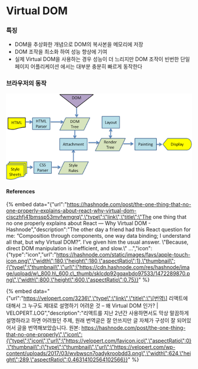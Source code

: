# Virtual DOM

### 특징

* DOM을 추상화한 개념으로 DOM의 복사본을 메모리에 저장 
* DOM 조작을 최소화 하여 성능 향상에 기여 
* 실제 Virtual DOM을 사용하는 경우 성능이 더 느리지만 DOM 조작이 빈번한 단일 페이지 어플리케이션 에서는 대부분 충분히 빠르게 동작한다 



### 브라우저의 동작

![](../../.gitbook/assets/wvbwscn7oadykroobdd3.png)



#### References

{% embed data="{\"url\":\"https://hashnode.com/post/the-one-thing-that-no-one-properly-explains-about-react-why-virtual-dom-cisczhfj41bmssp53mvfwmgrq\",\"type\":\"link\",\"title\":\"The one thing that no one properly explains about React — Why Virtual DOM - Hashnode\",\"description\":\"The other day a friend had this React question for me: “Composition through components, one way data binding; I understand all that, but why Virtual DOM?”. I’ve given him the usual answer. \\\"Because, direct DOM manipulation is inefficient, and slow.\\\" ...\",\"icon\":{\"type\":\"icon\",\"url\":\"https://hashnode.com/static/images/favs/apple-touch-icon.png\",\"width\":180,\"height\":180,\"aspectRatio\":1},\"thumbnail\":{\"type\":\"thumbnail\",\"url\":\"https://cdn.hashnode.com/res/hashnode/image/upload/w\_800,h\_600,c\_thumb/sklcdp92gqaxbdo97533/1472289870.png\",\"width\":800,\"height\":600,\"aspectRatio\":0.75}}" %}

{% embed data="{\"url\":\"https://velopert.com/3236\",\"type\":\"link\",\"title\":\"\[번역\] 리액트에 대해서 그 누구도 제대로 설명하기 어려운 것  – 왜 Virtual DOM 인가? \| VELOPERT.LOG\",\"description\":\"리액트를 지난 2년간 사용하면서도 막상 말끔하게 설명하라고 하면 어려웠던 주제, 원래 번역글은 잘 안쓰지만 글 자체가 구성이 잘 되어있어서 글을 번역해보았습니다. 원본: https://hashnode.com/post/the-one-thing-that-no-one-properly\",\"icon\":{\"type\":\"icon\",\"url\":\"https://velopert.com/favicon.ico\",\"aspectRatio\":0},\"thumbnail\":{\"type\":\"thumbnail\",\"url\":\"https://velopert.com/wp-content/uploads/2017/03/wvbwscn7oadykroobdd3.png\",\"width\":624,\"height\":289,\"aspectRatio\":0.46314102564102566}}" %}

